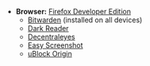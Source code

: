 - **Browser:** [Firefox Developer Edition](https://www.mozilla.org/en-GB/firefox/developer/)
	- [Bitwarden](https://bitwarden.com/) (installed on all devices)
	- [Dark Reader](http://darkreader.org/)
	- [Decentraleyes](https://decentraleyes.org/)
	- [Easy Screenshot](https://addons.mozilla.org/en-US/firefox/addon/easyscreenshot/)
	- [uBlock Origin](https://github.com/gorhill/uBlock#ublock-origin)